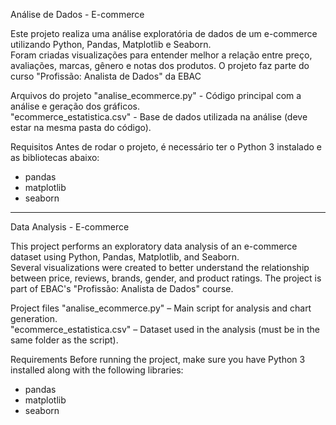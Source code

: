 Análise de Dados - E-commerce

Este projeto realiza uma análise exploratória de dados de um e-commerce utilizando Python, Pandas, Matplotlib e Seaborn.  
Foram criadas visualizações para entender melhor a relação entre preço, avaliações, marcas, gênero e notas dos produtos. O projeto faz parte do curso "Profissão: Analista de Dados" da EBAC

Arquivos do projeto
"analise_ecommerce.py" - Código principal com a análise e geração dos gráficos.  
"ecommerce_estatistica.csv" - Base de dados utilizada na análise (deve estar na mesma pasta do código).  

Requisitos
Antes de rodar o projeto, é necessário ter o Python 3 instalado e as bibliotecas abaixo:

- pandas
- matplotlib
- seaborn

--------------------------------------------------------------------------

Data Analysis - E-commerce

This project performs an exploratory data analysis of an e-commerce dataset using Python, Pandas, Matplotlib, and Seaborn.  
Several visualizations were created to better understand the relationship between price, reviews, brands, gender, and product ratings. The project is part of EBAC's "Profissão: Analista de Dados" course.

Project files
"analise_ecommerce.py" – Main script for analysis and chart generation.  
"ecommerce_estatistica.csv" – Dataset used in the analysis (must be in the same folder as the script).  

Requirements
Before running the project, make sure you have Python 3 installed along with the following libraries:

- pandas  
- matplotlib  
- seaborn  
